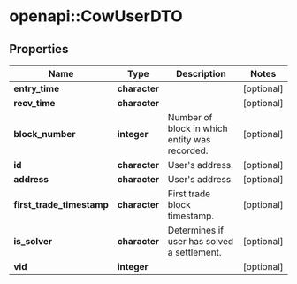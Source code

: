 # openapi::CowUserDTO


## Properties
Name | Type | Description | Notes
------------ | ------------- | ------------- | -------------
**entry_time** | **character** |  | [optional] 
**recv_time** | **character** |  | [optional] 
**block_number** | **integer** | Number of block in which entity was recorded. | [optional] 
**id** | **character** | User&#39;s address. | [optional] 
**address** | **character** | User&#39;s address. | [optional] 
**first_trade_timestamp** | **character** | First trade block timestamp. | [optional] 
**is_solver** | **character** | Determines if user has solved a settlement. | [optional] 
**vid** | **integer** |  | [optional] 


